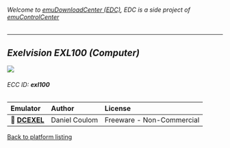 ###### Welcome to [emuDownloadCenter (EDC)](https://github.com/PhoenixInteractiveNL/emuDownloadCenter/wiki/), EDC is a side project of [emuControlCenter](https://github.com/PhoenixInteractiveNL/emuControlCenter/wiki/)
***
## _Exelvision EXL100 (Computer)_
![](https://raw.githubusercontent.com/wiki/PhoenixInteractiveNL/emuDownloadCenter/images_platform/ecc_exl100_teaser.png)
###### ECC ID: **exl100**

| Emulator   | Author      | License     |
|:-----------|:------------|:------------|
| :file_folder: [**DCEXEL**](https://github.com/PhoenixInteractiveNL/emuDownloadCenter/wiki/Emulator-dcexel#menu) | Daniel Coulom | Freeware - Non-Commercial |

[Back to platform listing](https://github.com/PhoenixInteractiveNL/emuDownloadCenter/wiki/EDC-Platform-List)
